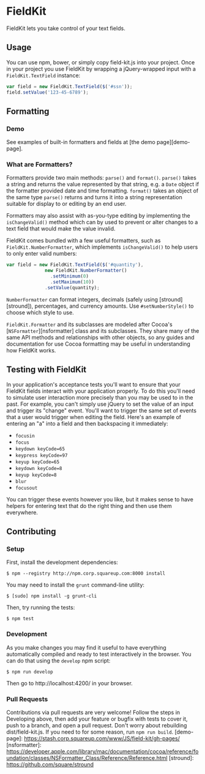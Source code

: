 # FieldKit

FieldKit lets you take control of your text fields.

## Usage

You can use npm, bower, or simply copy field-kit.js into your project. Once in
your project you use FieldKit by wrapping a jQuery-wrapped input with a
`FieldKit.TextField` instance:

```js
var field = new FieldKit.TextField($('#ssn'));
field.setValue('123-45-6789');
```

## Formatting

### Demo

See examples of built-in formatters and fields at [the demo page][demo-page].

### What are Formatters?

Formatters provide two main methods: `parse()` and `format()`. `parse()` takes
a string and returns the value represented by that string, e.g. a `Date` object
if the formatter provided date and time formatting. `format()` takes an object
of the same type `parse()` returns and turns it into a string representation
suitable for display to or editing by an end user.

Formatters may also assist with as-you-type editing by implementing the
`isChangeValid()` method which can by used to prevent or alter changes to a
text field that would make the value invalid.

FieldKit comes bundled with a few useful formatters, such as
`FieldKit.NumberFormatter`, which implements `isChangeValid()` to help users to
only enter valid numbers:

```js
var field = new FieldKit.TextField($('#quantity'),
              new FieldKit.NumberFormatter()
                .setMinimum(0)
                .setMaximum(10))
              .setValue(quantity);
```

`NumberFormatter` can format integers, decimals (safely using
[stround][stround]), percentages, and currency amounts. Use `#setNumberStyle()`
to choose which style to use.

`FieldKit.Formatter` and its subclasses are modeled after Cocoa's
[`NSFormatter`][nsformatter] class and its subclasses. They share many of the
same API methods and relationships with other objects, so any guides and
documentation for use Cocoa formatting may be useful in understanding how
FieldKit works.

## Testing with FieldKit

In your application's acceptance tests you'll want to ensure that your FieldKit
fields interact with your application properly. To do this you'll need to
simulate user interaction more precisely than you may be used to in the past.
For example, you can't simply use jQuery to set the value of an input and
trigger its "change" event. You'll want to trigger the same set of events that
a user would trigger when editing the field. Here's an example of entering an
"a" into a field and then backspacing it immediately:

* `focusin`
* `focus`
* `keydown keyCode=65`
* `keypress keyCode=97`
* `keyup keyCode=65`
* `keydown keyCode=8`
* `keyup keyCode=8`
* `blur`
* `focusout`

You can trigger these events however you like, but it makes sense to have
helpers for entering text that do the right thing and then use them everywhere.

## Contributing

### Setup

First, install the development dependencies:

```
$ npm --registry http://npm.corp.squareup.com:8000 install
```

You may need to install the `grunt` command-line utility:

```
$ [sudo] npm install -g grunt-cli
```

Then, try running the tests:

```
$ npm test
```

### Development

As you make changes you may find it useful to have everything automatically
compiled and ready to test interactively in the browser. You can do that using
the `develop` npm script:

```
$ npm run develop
```

Then go to http://localhost:4200/ in your browser.

### Pull Requests

Contributions via pull requests are very welcome! Follow the steps in
Developing above, then add your feature or bugfix with tests to cover it, push
to a branch, and open a pull request. Don't worry about rebuilding
dist/field-kit.js. If you need to for some reason, run `npm run build`.
[demo-page]: https://stash.corp.squareup.com/www/JS/field-kit/gh-pages/
[nsformatter]: https://developer.apple.com/library/mac/documentation/cocoa/reference/foundation/classes/NSFormatter_Class/Reference/Reference.html
[stround]: https://github.com/square/stround
